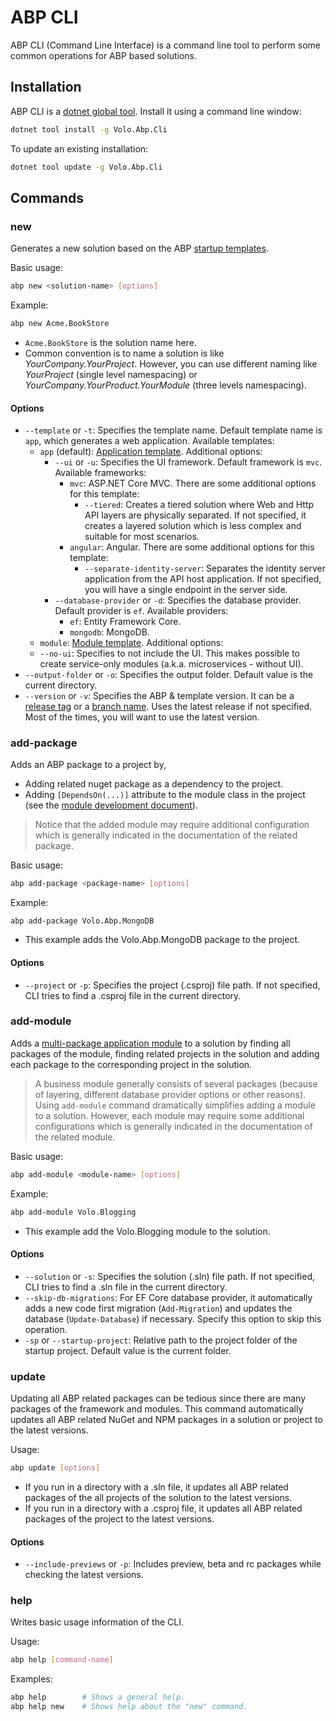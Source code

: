 ﻿# ABP CLI

ABP CLI (Command Line Interface) is a command line tool to perform some common operations for ABP based solutions.

## Installation

ABP CLI is a [dotnet global tool](https://docs.microsoft.com/en-us/dotnet/core/tools/global-tools). Install it using a command line window:

````bash
dotnet tool install -g Volo.Abp.Cli
````

To update an existing installation:

````bash
dotnet tool update -g Volo.Abp.Cli
````

## Commands

### new

Generates a new solution based on the ABP [startup templates](Startup-Templates/Index.md).

Basic usage:

````bash
abp new <solution-name> [options]
````

Example:

````bash
abp new Acme.BookStore
````

* `Acme.BookStore` is the solution name here.
* Common convention is to name a solution is like *YourCompany.YourProject*. However, you can use different naming like *YourProject* (single level namespacing) or *YourCompany.YourProduct.YourModule* (three levels namespacing).

#### Options

* `--template` or `-t`: Specifies the template name. Default template name is `app`, which generates a web application. Available templates:
  * `app` (default): [Application template](Startup-Templates/Application.md). Additional options:
    * `--ui` or `-u`: Specifies the UI framework. Default framework is `mvc`. Available frameworks:
      * `mvc`: ASP.NET Core MVC. There are some additional options for this template:
        * `--tiered`: Creates a tiered solution where Web and Http API layers are physically separated. If not specified, it creates a layered solution which is less complex and suitable for most scenarios.
      * `angular`: Angular. There are some additional options for this template:
        * `--separate-identity-server`: Separates the identity server application from the API host application. If not specified, you will have a single endpoint in the server side.
    * `--database-provider` or `-d`: Specifies the database provider. Default provider is `ef`. Available providers:
      * `ef`: Entity Framework Core.
      * `mongodb`: MongoDB.
  *  `module`: [Module template](Startup-Templates/Module.md). Additional options:
    * `--no-ui`: Specifies to not include the UI. This makes possible to create service-only modules (a.k.a. microservices - without UI).
* `--output-folder` or `-o`: Specifies the output folder. Default value is the current directory.
* `--version` or `-v`: Specifies the ABP & template version. It can be a [release tag](https://github.com/abpframework/abp/releases) or a [branch name](https://github.com/abpframework/abp/branches). Uses the latest release if not specified. Most of the times, you will want to use the latest version.

### add-package

Adds an ABP package to a project by,

* Adding related nuget package as a dependency to the project.
* Adding `[DependsOn(...)]` attribute to the module class in the project (see the [module development document](Module-Development-Basics.md)).

> Notice that the added module may require additional configuration which is generally indicated in the documentation of the related package.

Basic usage:

````bash
abp add-package <package-name> [options]
````

Example:

````
abp add-package Volo.Abp.MongoDB
````

* This example adds the Volo.Abp.MongoDB package to the project.

#### Options

* `--project` or `-p`: Specifies the project (.csproj) file path. If not specified, CLI tries to find a .csproj file in the current directory.

### add-module

Adds a [multi-package application module](Modules/Index) to a solution by finding all packages of the module, finding related projects in the solution and adding each package to the corresponding project in the solution.

> A business module generally consists of several packages (because of layering, different database provider options or other reasons). Using `add-module` command dramatically simplifies adding a module to a solution. However, each module may require some additional configurations which is generally indicated in the documentation of the related module.

Basic usage:

````bash
abp add-module <module-name> [options]
````

Example:

```bash
abp add-module Volo.Blogging
```

* This example add the Volo.Blogging module to the solution.

#### Options

* `--solution` or `-s`: Specifies the solution (.sln) file path. If not specified, CLI tries to find a .sln file in the current directory.
* `--skip-db-migrations`: For EF Core database provider, it automatically adds a new code first migration (`Add-Migration`) and updates the database (`Update-Database`) if necessary. Specify this option to skip this operation.
* `-sp` or `--startup-project`: Relative path to the project folder of the startup project. Default value is the current folder.

### update

Updating all ABP related packages can be tedious since there are many packages of the framework and modules. This command automatically updates all ABP related NuGet and NPM packages in a solution or project to the latest versions.

Usage:

````bash
abp update [options]
````

* If you run in a directory with a .sln file, it updates all ABP related packages of the all projects of the solution to the latest versions.
* If you run in a directory with a .csproj file, it updates all ABP related packages of the project to the latest versions.

#### Options

* `--include-previews` or `-p`: Includes preview, beta and rc packages while checking the latest versions.

### help

Writes basic usage information of the CLI.

Usage:

````bash
abp help [command-name]
````

Examples:

````bash
abp help        # Shows a general help.
abp help new    # Shows help about the "new" command.
````

